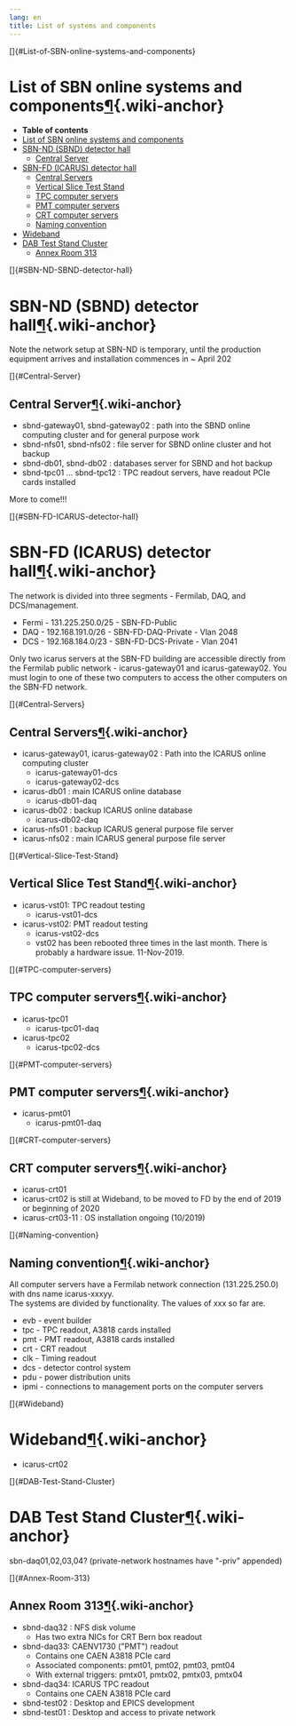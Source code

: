 ```yaml
---
lang: en
title: List of systems and components
---
```


[]{#List-of-SBN-online-systems-and-components}

List of SBN online systems and components[¶](#List-of-SBN-online-systems-and-components){.wiki-anchor}
======================================================================================================

-   **Table of contents**
-   [List of SBN online systems and
    components](#List-of-SBN-online-systems-and-components)
-   [SBN-ND (SBND) detector hall](#SBN-ND-SBND-detector-hall)
    -   [Central Server](#Central-Server)
-   [SBN-FD (ICARUS) detector hall](#SBN-FD-ICARUS-detector-hall)
    -   [Central Servers](#Central-Servers)
    -   [Vertical Slice Test Stand](#Vertical-Slice-Test-Stand)
    -   [TPC computer servers](#TPC-computer-servers)
    -   [PMT computer servers](#PMT-computer-servers)
    -   [CRT computer servers](#CRT-computer-servers)
    -   [Naming convention](#Naming-convention)
-   [Wideband](#Wideband)
-   [DAB Test Stand Cluster](#DAB-Test-Stand-Cluster)
    -   [Annex Room 313](#Annex-Room-313)

[]{#SBN-ND-SBND-detector-hall}

SBN-ND (SBND) detector hall[¶](#SBN-ND-SBND-detector-hall){.wiki-anchor}
========================================================================

Note the network setup at SBN-ND is temporary, until the production
equipment arrives and installation commences in \~ April 202

[]{#Central-Server}

Central Server[¶](#Central-Server){.wiki-anchor}
------------------------------------------------

-   sbnd-gateway01, sbnd-gateway02 : path into the SBND online computing
    cluster and for general purpose work
-   sbnd-nfs01, sbnd-nfs02 : file server for SBND online cluster and hot
    backup
-   sbnd-db01, sbnd-db02 : databases server for SBND and hot backup
-   sbnd-tpc01 \... sbnd-tpc12 : TPC readout servers, have readout PCIe
    cards installed

More to come!!!

[]{#SBN-FD-ICARUS-detector-hall}

SBN-FD (ICARUS) detector hall[¶](#SBN-FD-ICARUS-detector-hall){.wiki-anchor}
============================================================================

The network is divided into three segments - Fermilab, DAQ, and
DCS/management.

-   Fermi - 131.225.250.0/25 - SBN-FD-Public
-   DAQ - 192.168.191.0/26 - SBN-FD-DAQ-Private - Vlan 2048
-   DCS - 192.168.184.0/23 - SBN-FD-DCS-Private - Vlan 2041

Only two icarus servers at the SBN-FD building are accessible directly
from the Fermilab public network - icarus-gateway01 and
icarus-gateway02. You must login to one of these two computers to access
the other computers on the SBN-FD network.

[]{#Central-Servers}

Central Servers[¶](#Central-Servers){.wiki-anchor}
--------------------------------------------------

-   icarus-gateway01, icarus-gateway02 : Path into the ICARUS online
    computing cluster
    -   icarus-gateway01-dcs
    -   icarus-gateway02-dcs
-   icarus-db01 : main ICARUS online database
    -   icarus-db01-daq
-   icarus-db02 : backup ICARUS online database
    -   icarus-db02-daq
-   icarus-nfs01 : backup ICARUS general purpose file server
-   icarus-nfs02 : main ICARUS general purpose file server

[]{#Vertical-Slice-Test-Stand}

Vertical Slice Test Stand[¶](#Vertical-Slice-Test-Stand){.wiki-anchor}
----------------------------------------------------------------------

-   icarus-vst01: TPC readout testing
    -   icarus-vst01-dcs
-   icarus-vst02: PMT readout testing
    -   icarus-vst02-dcs
    -   vst02 has been rebooted three times in the last month. There is
        probably a hardware issue. 11-Nov-2019.

[]{#TPC-computer-servers}

TPC computer servers[¶](#TPC-computer-servers){.wiki-anchor}
------------------------------------------------------------

-   icarus-tpc01
    -   icarus-tpc01-daq
-   icarus-tpc02
    -   icarus-tpc02-dcs

[]{#PMT-computer-servers}

PMT computer servers[¶](#PMT-computer-servers){.wiki-anchor}
------------------------------------------------------------

-   icarus-pmt01
    -   icarus-pmt01-daq

[]{#CRT-computer-servers}

CRT computer servers[¶](#CRT-computer-servers){.wiki-anchor}
------------------------------------------------------------

-   icarus-crt01
-   icarus-crt02 is still at Wideband, to be moved to FD by the end of
    2019 or beginning of 2020
-   icarus-crt03-11 : OS installation ongoing (10/2019)

[]{#Naming-convention}

Naming convention[¶](#Naming-convention){.wiki-anchor}
------------------------------------------------------

All computer servers have a Fermilab network connection (131.225.250.0)
with dns name icarus-xxxyy.\
The systems are divided by functionality. The values of xxx so far are.

-   evb - event builder
-   tpc - TPC readout, A3818 cards installed
-   pmt - PMT readout, A3818 cards installed
-   crt - CRT readout
-   clk - Timing readout
-   dcs - detector control system
-   pdu - power distribution units
-   ipmi - connections to management ports on the computer servers

[]{#Wideband}

Wideband[¶](#Wideband){.wiki-anchor}
====================================

-   icarus-crt02

[]{#DAB-Test-Stand-Cluster}

DAB Test Stand Cluster[¶](#DAB-Test-Stand-Cluster){.wiki-anchor}
================================================================

sbn-daq01,02,03,04? (private-network hostnames have \"-priv\" appended)

[]{#Annex-Room-313}

Annex Room 313[¶](#Annex-Room-313){.wiki-anchor}
------------------------------------------------

-   sbnd-daq32 : NFS disk volume
    -   Has two extra NICs for CRT Bern box readout
-   sbnd-daq33: CAENV1730 (\"PMT\") readout
    -   Contains one CAEN A3818 PCIe card
    -   Associated components: pmt01, pmt02, pmt03, pmt04
    -   With external triggers: pmtx01, pmtx02, pmtx03, pmtx04
-   sbnd-daq34: ICARUS TPC readout
    -   Contains one CAEN A3818 PCIe card
-   sbnd-test02 : Desktop and EPICS development
-   sbnd-test01 : Desktop and access to private network
